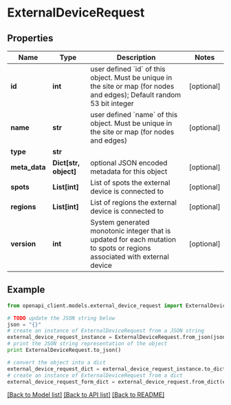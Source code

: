 # ExternalDeviceRequest


## Properties
Name | Type | Description | Notes
------------ | ------------- | ------------- | -------------
**id** | **int** | user defined &#x60;id&#x60; of this object. Must be unique in the site or map (for nodes and edges); Default random 53 bit integer | [optional] 
**name** | **str** | user defined &#x60;name&#x60; of this object. Must be unique in the site or map (for nodes and edges) | [optional] 
**type** | **str** |  | 
**meta_data** | **Dict[str, object]** | optional JSON encoded metadata for this object | [optional] 
**spots** | **List[int]** | List of spots the external device is connected to | [optional] 
**regions** | **List[int]** | List of regions the external device is connected to | [optional] 
**version** | **int** | System generated monotonic integer that is updated for each mutation to spots or regions associated with external device | [optional] 

## Example

```python
from openapi_client.models.external_device_request import ExternalDeviceRequest

# TODO update the JSON string below
json = "{}"
# create an instance of ExternalDeviceRequest from a JSON string
external_device_request_instance = ExternalDeviceRequest.from_json(json)
# print the JSON string representation of the object
print ExternalDeviceRequest.to_json()

# convert the object into a dict
external_device_request_dict = external_device_request_instance.to_dict()
# create an instance of ExternalDeviceRequest from a dict
external_device_request_form_dict = external_device_request.from_dict(external_device_request_dict)
```
[[Back to Model list]](../README.md#documentation-for-models) [[Back to API list]](../README.md#documentation-for-api-endpoints) [[Back to README]](../README.md)


